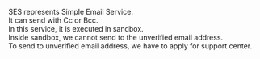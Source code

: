SES represents Simple Email Service.  
It can send with Cc or Bcc.  
In this service, it is executed in sandbox.  
Inside sandbox, we cannot send to the unverified email address.  
To send to unverified email address, we have to apply for support center.
